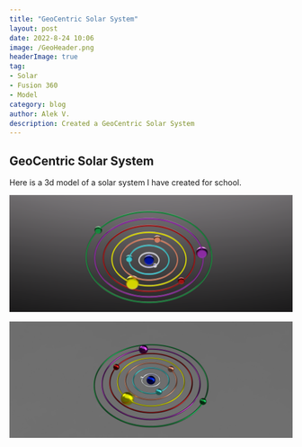 ```yaml
---
title: "GeoCentric Solar System"
layout: post
date: 2022-8-24 10:06
image: /GeoHeader.png
headerImage: true
tag:
- Solar
- Fusion 360
- Model
category: blog
author: Alek V.
description: Created a GeoCentric Solar System
---
```


## GeoCentric Solar System ##

Here is a 3d model of a solar system I have created for school.

![3d Model](/assets/Bottom_GeoCentricSolarSytem.png)

![3d Model](/assets/GeocentricSolarSystem.png)

